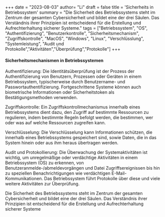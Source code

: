+++
date = "2023-08-03"
author= "Li"
draft = false
title = 'Sicherheits in Betriebssystem'
summary = "Die Sicherheit des Betriebssystems steht im Zentrum der gesamten Cybersicherheit und bildet eine der drei Säulen. Das Verständnis ihrer Prinzipien ist entscheidend für die Erstellung und Aufrechterhaltung sicherer Systeme."
tags = ["Betriebssystem", "OS", "Authentifizierung", "Benutzerkontrolle", "Sicherheitsmechanism", "Zugriffskontrolle", "MacOS", "Windows", "Linux", "Verschlüsslung", "Systemleistung", "Audit und Protokolle","Aktivitäten","Überprüfung","Protokolle"]
+++

####  Sicherheitsmechanismen in Betriebssystemen


Authentifizierung: Die Identitätsüberprüfung ist der Prozess der Authentifizierung von Benutzern, Prozessen oder Geräten in einem Betriebssystem, typischerweise durch Benutzername- und Passwortauthentifizierung. Fortgeschrittene Systeme können auch biometrische Informationen oder Sicherheitstoken als Bestätigungsmethoden verwenden.

Zugriffskontrolle: Ein Zugriffskontrollmechanismus innerhalb eines Betriebssystems dient dazu, den Zugriff auf bestimmte Ressourcen zu regulieren, indem bestimmte Regeln befolgt werden, die bestimmen, wer oder was auf welche Ressourcen zugreifen kann.

Verschlüsselung: Die Verschlüsselung kann Informationen schützen, die innerhalb eines Betriebssystems gespeichert sind, sowie Daten, die in das System hinein oder aus ihm heraus übertragen werden.

Audit und Protokollierung: Die Überwachung der Systemaktivitäten ist wichtig, um unregelmäßige oder verdächtige Aktivitäten in einem Betriebssystem (OS) zu erkennen, von Benutzeranmelde-/abmeldevorgängen und Datei Zugriffsereignissen bis hin zu speziellen Benachrichtigungen wie verdächtigen E-Mail-Kommunikationen. Das Betriebssystem führt Protokolle über diese und viele weitere Aktivitäten zur Überprüfung.

Die Sicherheit des Betriebssystems steht im Zentrum der gesamten Cybersicherheit und bildet eine der drei Säulen. Das Verständnis ihrer Prinzipien ist entscheidend für die Erstellung und Aufrechterhaltung sicherer Systeme